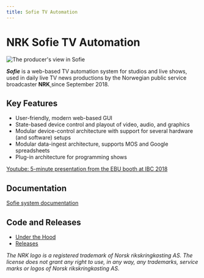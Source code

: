 ```yaml
---
title: Sofie TV Automation
---
```

# NRK Sofie TV Automation

![The producer&apos;s view in Sofie](https://raw.githubusercontent.com/nrkno/Sofie-TV-automation/master/images/Sofie_GUI_example.jpg)

_**Sofie**_ is a web-based TV automation system for studios and live shows, used in daily live TV news productions by the Norwegian public service broadcaster **NRK**[ ](https://www.nrk.no/)since September 2018.

## Key Features

* User-friendly, modern web-based GUI
* State-based device control and playout of video, audio, and graphics
* Modular device-control architecture with support for several hardware \(and software\) setups
* Modular data-ingest architecture, supports MOS and Google spreadsheets
* Plug-in architecture for programming shows

[Youtube: 5-minute presentation from the EBU booth at IBC 2018](https://www.youtube.com/watch?v=LeJxtTA3zms)

## Documentation

[Sofie system documentation](https://sofie.gitbook.io/sofie-tv-automation/documentation)

## Code and Releases

* [Under the Hood](https://sofie.gitbook.io/sofie-tv-automation/documentation/under-the-hood)
* [Releases](https://sofie.gitbook.io/sofie-tv-automation/documentation/releases)



_The NRK logo is a registered trademark of Norsk rikskringkasting AS. The license does not grant any right to use, in any way, any trademarks, service marks or logos of Norsk rikskringkasting AS._

